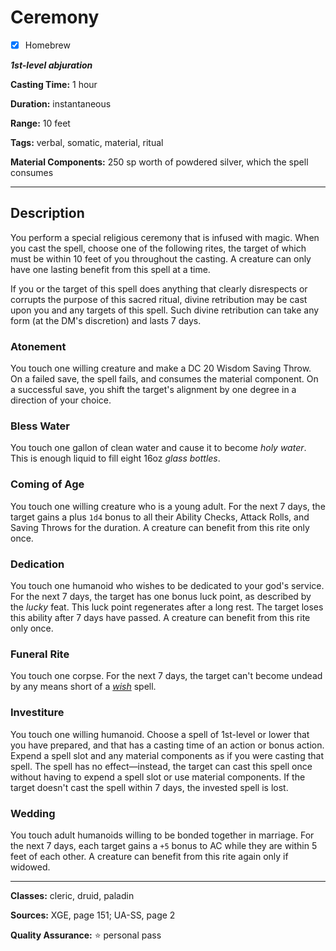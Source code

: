 # Ceremony

- [x] Homebrew

***1st-level abjuration***

**Casting Time:** 1 hour

**Duration:** instantaneous

**Range:** 10 feet

**Tags:** verbal, somatic, material, ritual

**Material Components:** 250 sp worth of powdered silver, which the spell consumes

---

## Description
You perform a special religious ceremony that is infused with magic.
When you cast the spell, choose one of the following rites, the target of which must be within 10 feet of you throughout the casting.
A creature can only have one lasting benefit from this spell at a time.

If you or the target of this spell does anything that clearly disrespects or corrupts the purpose of this sacred ritual, divine retribution may be cast upon you and any targets of this spell.
Such divine retribution can take any form (at the DM's discretion) and lasts 7 days.

### Atonement
You touch one willing creature and make a DC 20 Wisdom Saving Throw.
On a failed save, the spell fails, and consumes the material component.
On a successful save, you shift the target's alignment by one degree in a direction of your choice.

### Bless Water
You touch one gallon of clean water and cause it to become *holy water*.
This is enough liquid to fill eight 16oz *glass bottles*.

### Coming of Age
You touch one willing creature who is a young adult.
For the next 7 days, the target gains a plus `1d4` bonus to all their Ability Checks, Attack Rolls, and Saving Throws for the duration.
A creature can benefit from this rite only once.

### Dedication
You touch one humanoid who wishes to be dedicated to your god's service.
For the next 7 days, the target has one bonus luck point, as described by the *lucky* feat.
This luck point regenerates after a long rest.
The target loses this ability after 7 days have passed.
A creature can benefit from this rite only once.

### Funeral Rite
You touch one corpse.
For the next 7 days, the target can't become undead by any means short of a [*wish*](../level-9/wish) spell.

### Investiture
You touch one willing humanoid.
Choose a spell of 1st-level or lower that you have prepared, and that has a casting time of an action or bonus action.
Expend a spell slot and any material components as if you were casting that spell.
The spell has no effect&mdash;instead, the target can cast this spell once without having to expend a spell slot or use material components.
If the target doesn't cast the spell within 7 days, the invested spell is lost.

### Wedding
You touch adult humanoids willing to be bonded together in marriage.
For the next 7 days, each target gains a `+5` bonus to AC while they are within 5 feet of each other.
A creature can benefit from this rite again only if widowed.

---

**Classes:** cleric, druid, paladin

**Sources:** XGE, page 151; UA-SS, page 2

**Quality Assurance:** :star: personal pass
